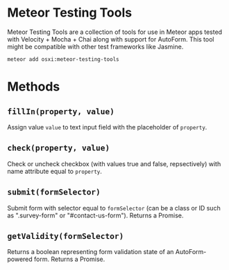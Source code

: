 Meteor Testing Tools
====================

Meteor Testing Tools are a collection of tools for use in Meteor apps tested with Velocity + Mocha + Chai along with support for AutoForm. This tool might be compatible with other test frameworks like Jasmine.

`meteor add osxi:meteor-testing-tools`

Methods
=======

`fillIn(property, value)`
-------------------------
Assign value `value` to text input field with the placeholder of `property`.

`check(property, value)`
------------------------
Check or uncheck checkbox (with values true and false, repsectively) with name attribute equal to `property`.

`submit(formSelector)`
----------------------
Submit form with selector equal to `formSelector` (can be a class or ID such as ".survey-form" or "#contact-us-form"). Returns a Promise.

`getValidity(formSelector)`
---------------------------
Returns a boolean representing form validation state of an AutoForm-powered form. Returns a Promise.
